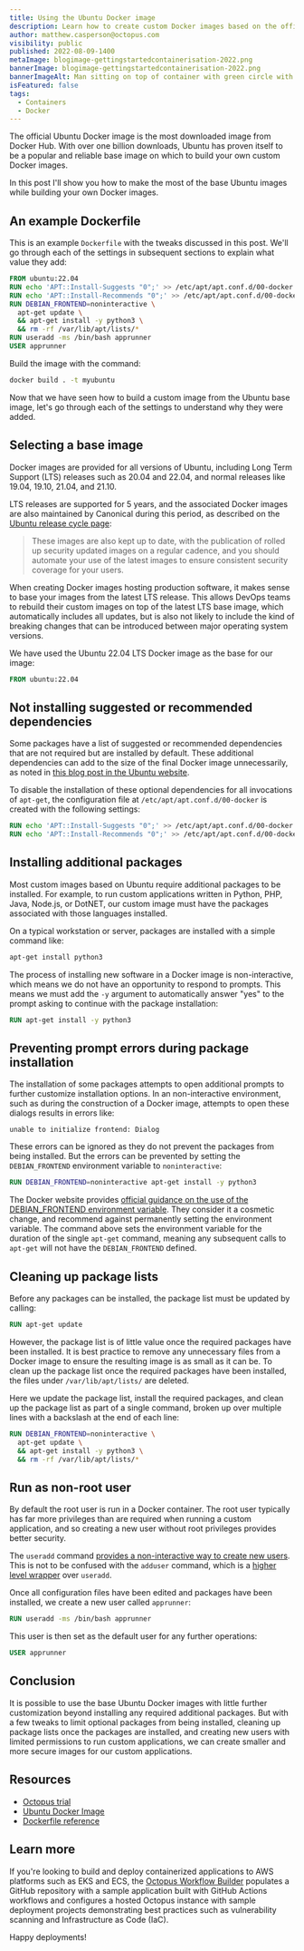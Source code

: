 ```yaml
---
title: Using the Ubuntu Docker image
description: Learn how to create custom Docker images based on the official Ubuntu base image.
author: matthew.casperson@octopus.com
visibility: public
published: 2022-08-09-1400
metaImage: blogimage-gettingstartedcontainerisation-2022.png
bannerImage: blogimage-gettingstartedcontainerisation-2022.png
bannerImageAlt: Man sitting on top of container with green circle with a power up icon
isFeatured: false
tags: 
  - Containers
  - Docker
---
```


The official Ubuntu Docker image is the most downloaded image from Docker Hub. With over one billion downloads, Ubuntu has proven itself to be a popular and reliable base image on which to build your own custom Docker images.

In this post I'll show you how to make the most of the base Ubuntu images while building your own Docker images.

## An example Dockerfile

This is an example `Dockerfile` with the tweaks discussed in this post. We'll go through each of the settings in subsequent sections to explain what value they add:

```Dockerfile
FROM ubuntu:22.04
RUN echo 'APT::Install-Suggests "0";' >> /etc/apt/apt.conf.d/00-docker
RUN echo 'APT::Install-Recommends "0";' >> /etc/apt/apt.conf.d/00-docker
RUN DEBIAN_FRONTEND=noninteractive \
  apt-get update \
  && apt-get install -y python3 \
  && rm -rf /var/lib/apt/lists/*
RUN useradd -ms /bin/bash apprunner
USER apprunner
```

Build the image with the command:

```bash
docker build . -t myubuntu
```

Now that we have seen how to build a custom image from the Ubuntu base image, let's go through each of the settings to understand why they were added.

## Selecting a base image

Docker images are provided for all versions of Ubuntu, including Long Term Support (LTS) releases such as 20.04 and 22.04, and normal releases like 19.04, 19.10, 21.04, and 21.10.

LTS releases are supported for 5 years, and the associated Docker images are also maintained by Canonical during this period, as described on the [Ubuntu release cycle page](https://ubuntu.com/about/release-cycle):

> These images are also kept up to date, with the publication of rolled up security updated images on a regular cadence, and you should automate your use of the latest images to ensure consistent security coverage for your users.

When creating Docker images hosting production software, it makes sense to base your images from the latest LTS release. This allows DevOps teams to rebuild their custom images on top of the latest LTS base image, which automatically includes all updates, but is also not likely to include the kind of breaking changes that can be introduced between major operating system versions.

We have used the Ubuntu 22.04 LTS Docker image as the base for our image:

```Dockerfile
FROM ubuntu:22.04
```

## Not installing suggested or recommended dependencies

Some packages have a list of suggested or recommended dependencies that are not required but are installed by default. These additional dependencies can add to the size of the final Docker image unnecessarily, as noted in [this blog post in the Ubuntu website](https://ubuntu.com/blog/we-reduced-our-docker-images-by-60-with-no-install-recommends). 

To disable the installation of these optional dependencies for all invocations of `apt-get`, the configuration file at `/etc/apt/apt.conf.d/00-docker` is created with the following settings:

```Dockerfile
RUN echo 'APT::Install-Suggests "0";' >> /etc/apt/apt.conf.d/00-docker
RUN echo 'APT::Install-Recommends "0";' >> /etc/apt/apt.conf.d/00-docker
```

## Installing additional packages

Most custom images based on Ubuntu require additional packages to be installed. For example, to run custom applications written in Python, PHP, Java, Node.js, or DotNET, our custom image must have the packages associated with those languages installed.

On a typical workstation or server, packages are installed with a simple command like:

```bash
apt-get install python3
```

The process of installing new software in a Docker image is non-interactive, which means we do not have an opportunity to respond to prompts. This means we must add the `-y` argument to automatically answer "yes" to the prompt asking to continue with the package installation:

```Dockerfile
RUN apt-get install -y python3
```

## Preventing prompt errors during package installation

The installation of some packages attempts to open additional prompts to further customize installation options. In an non-interactive environment, such as during the construction of a Docker image, attempts to open these dialogs results in errors like:

```
unable to initialize frontend: Dialog
```

These errors can be ignored as they do not prevent the packages from being installed. But the errors can be prevented by setting the `DEBIAN_FRONTEND` environment variable to `noninteractive`:

```Dockerfile
RUN DEBIAN_FRONTEND=noninteractive apt-get install -y python3
```

The Docker website provides [official guidance on the use of the DEBIAN_FRONTEND environment variable](https://docs.docker.com/engine/faq/#why-is-debian_frontendnoninteractive-discouraged-in-dockerfiles). They consider it a cosmetic change, and recommend against permanently setting the environment variable. The command above sets the environment variable for the duration of the single `apt-get` command, meaning any subsequent calls to `apt-get` will not have the `DEBIAN_FRONTEND` defined.

## Cleaning up package lists

Before any packages can be installed, the package list must be updated by calling:

```Dockerfile
RUN apt-get update
```

However, the package list is of little value once the required packages have been installed. It is best practice to remove any unnecessary files from a Docker image to ensure the resulting image is as small as it can be. To clean up the package list once the required packages have been installed, the files under `/var/lib/apt/lists/` are deleted.

Here we update the package list, install the required packages, and clean up the package list as part of a single command, broken up over multiple lines with a backslash at the end of each line:

```Dockerfile
RUN DEBIAN_FRONTEND=noninteractive \
  apt-get update \
  && apt-get install -y python3 \
  && rm -rf /var/lib/apt/lists/*
```

## Run as non-root user

By default the root user is run in a Docker container. The root user typically has far more privileges than are required when running a custom application, and so creating a new user without root privileges provides better security.

The `useradd` command [provides a non-interactive way to create new users](https://manpages.ubuntu.com/manpages/jammy/en/man8/useradd.8.html). This is not to be confused with the `adduser` command, which is a [higher level wrapper](https://manpages.ubuntu.com/manpages/jammy/en/man8/adduser.8.html) over `useradd`.

Once all configuration files have been edited and packages have been installed, we create a new user called `apprunner`:

```Dockerfile
RUN useradd -ms /bin/bash apprunner
```

This user is then set as the default user for any further operations:

```Dockerfile
USER apprunner
```

## Conclusion

It is possible to use the base Ubuntu Docker images with little further customization beyond installing any required additional packages. But with a few tweaks to limit optional packages from being installed, cleaning up package lists once the packages are installed, and creating new users with limited permissions to run custom applications, we can create smaller and more secure images for our custom applications.

## Resources

* [Octopus trial](https://octopus.com/start)
* [Ubuntu Docker Image](https://hub.docker.com/_/ubuntu)
* [Dockerfile reference](https://docs.docker.com/engine/reference/builder/)

## Learn more

If you're looking to build and deploy containerized applications to AWS platforms such as EKS and ECS, the [Octopus Workflow Builder](https://octopusworkflowbuilder.octopus.com/#/) populates a GitHub repository with a sample application built with GitHub Actions workflows and configures a hosted Octopus instance with sample deployment projects demonstrating best practices such as vulnerability scanning and Infrastructure as Code (IaC). 

Happy deployments! 